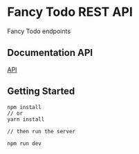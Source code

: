 # Fancy Todo REST API

Fancy Todo endpoints

## Documentation API

[API](https://documenter.getpostman.com/view/4746156/SVtR2qR1?version=latest#intro)

## Getting Started

```
npm install
// or
yarn install

// then run the server

npm run dev
```
